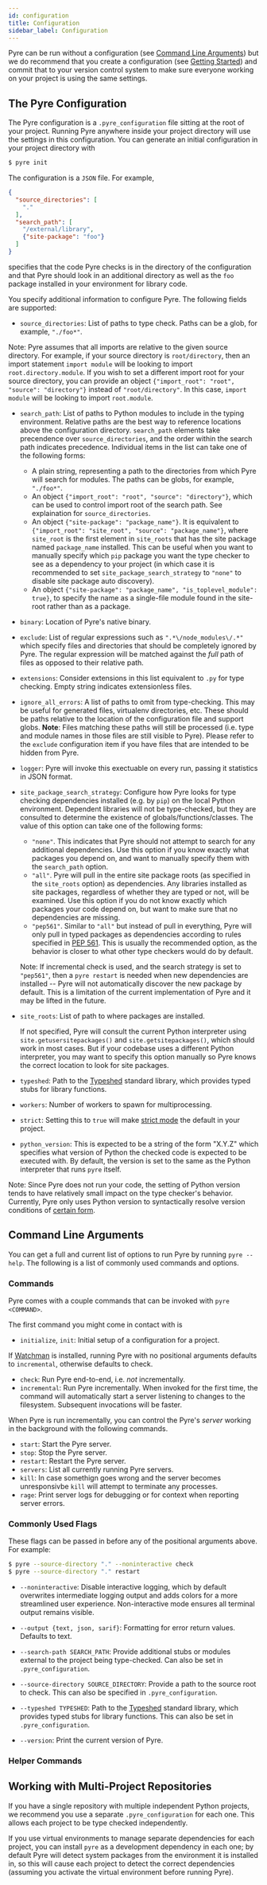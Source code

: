 ```yaml
---
id: configuration
title: Configuration
sidebar_label: Configuration
---
```

<!-- There is a separate page for internal config at ./fb/configuration.md. When making changes, please keep common docs in sync. -->

Pyre can be run without a configuration (see [Command Line Arguments](configuration.md#command-line-arguments)) but we do recommend that you create a configuration (see [Getting Started](getting_started.md)) and commit that to your version control system to make sure everyone working on your project is using the same settings.

## The Pyre Configuration
The Pyre configuration is a `.pyre_configuration` file sitting at the root of your project. Running Pyre anywhere inside your project directory will use the settings in this configuration. You can generate an initial configuration in your project directory with
```bash
$ pyre init
```

The configuration is a `JSON` file. For example,
```json
{
  "source_directories": [
    "."
  ],
  "search_path": [
    "/external/library",
    {"site-package": "foo"}
  ]
}
```
specifies that the code Pyre checks is in the directory of the configuration and that Pyre should look in an additional directory as well as the `foo` package installed in your environment for library code.


You specify additional information to configure Pyre. The following fields are supported:

- `source_directories`: List of paths to type check. Paths can be a glob, for example, `"./foo*"`.

 Note: Pyre assumes that all imports are relative to the given source directory. For example, if your source directory is `root/directory`, then an import statement `import module` will be looking to import `root.directory.module`. If you wish to set a different import root for your source directory, you can provide an object `{"import_root": "root", "source": "directory"}` instead of `"root/directory"`. In this case, `import module` will be looking to import `root.module`.

- `search_path`: List of paths to Python modules to include in the typing
environment. Relative paths are the best way to reference locations above the configuration directory. `search_path` elements take precendence over `source_directories`, and the order within the search path indicates precedence.
Individual items in the list can take one of the following forms:
  + A plain string, representing a path to the directories from which Pyre will search for modules. The paths can be globs, for example, `"./foo*"`.
  + An object `{"import_root": "root", "source": "directory"}`, which can be used to control import root of the search path. See explaination for `source_directories`.
  + An object `{"site-package": "package_name"}`. It is equivalent to `{"import_root": "site_root", "source": "package_name"}`, where `site_root` is the first element in `site_roots` that has the site package named `package_name` installed. This can be useful when you want to manually specify which `pip` package you want the type checker to see as a dependency to your project (in which case it is recommended to set `site_package_search_strategy` to `"none"` to disable site package auto discovery).
  + An object `{"site-package": "package_name", "is_toplevel_module": true}`, to specify the name as a single-file module found in the site-root rather than as a package.

- `binary`: Location of Pyre's native binary.

- `exclude`: List of regular expressions such as `".*\/node_modules\/.*"` which
specify files and directories that should be completely ignored by Pyre. The
regular expression will be matched against the *full* path of files as opposed
to their relative path.

- `extensions`: Consider extensions in this list equivalent to `.py` for type checking.
Empty string indicates extensionless files.

- `ignore_all_errors`: A list of paths to omit from type-checking. This may be
useful for generated files, virtualenv directories, etc.  These should be paths
relative to the location of the configuration file and support globs. **Note**: Files
matching these paths will still be processed (i.e. type and module names in those files are still visible to Pyre). Please refer to the `exclude`
configuration item if you have files that are intended to be hidden from Pyre.

- `logger`: Pyre will invoke this exectuable on every run, passing it statistics in JSON format.

- `site_package_search_strategy`: Configure how Pyre looks for type checking dependencies installed (e.g. by `pip`) on the local Python environment. Dependent libraries will not be type-checked, but they are consulted to determine the existence of globals/functions/classes. The value of this option can take one of the following forms:
  + `"none"`. This indicates that Pyre should not attempt to search for any additional dependencies. Use this option if you know exactly what packages you depend on, and want to manually specify them with the `search_path` option.
  + `"all"`. Pyre will pull in the entire site package roots (as specified in the `site_roots` option) as dependencies. Any libraries installed as site packages, regardless of whether they are typed or not, will be examined. Use this option if you do not know exactly which packages your code depend on, but want to make sure that no dependencies are missing.
  + `"pep561"`. Similar to `"all"` but instead of pull in everything, Pyre will only pull in typed packages as dependencies according to rules specified in [PEP 561](https://peps.python.org/pep-0561/). This is usually the recommended option, as the behavior is closer to what other type checkers would do by default.

  Note: If incremental check is used, and the search strategy is set to `"pep561"`, then a `pyre restart` is needed when new dependencies are installed -- Pyre will not automatically discover the new package by default. This is a limitation of the current implementation of Pyre and it may be lifted in the future.

- `site_roots`: List of path to where packages are installed.

  If not specified, Pyre will consult the current Python interpreter using `site.getusersitepackages()` and `site.getsitepackages()`, which should work in most cases. But if your codebase uses a different Python interpreter, you may want to specify this option manually so Pyre knows the correct location to look for site packages.

- `typeshed`: Path to the [Typeshed](https://github.com/python/typeshed) standard library, which
provides typed stubs for library functions.

- `workers`: Number of workers to spawn for multiprocessing.

- `strict`: Setting this to `true` will make [strict mode](gradual_typing.md#strict-mode) the default in your project.

- `python_version`: This is expected to be a string of the form "X.Y.Z" which specifies what version of Python the checked code is expected to be executed with. By default, the version is set to the same as the Python interpreter that runs `pyre` itself. 

Note: Since Pyre does not run your code, the setting of Python version tends to have relatively small impact on the type checker's behavior. Currently, Pyre only uses Python version to syntactically resolve version conditions of [certain form](https://github.com/python/typeshed/blob/main/CONTRIBUTING.md#stub-versioning).

## Command Line Arguments
You can get a full and current list of options to run Pyre by running `pyre --help`. The following is a list of commonly used commands and options.

### Commands
Pyre comes with a couple commands that can be invoked with `pyre <COMMAND>`.

The first command you might come in contact with is
- `initialize`, `init`: Initial setup of a configuration for a project.

If [Watchman](https://facebook.github.io/watchman/docs/install/) is
installed, running Pyre with no positional arguments defaults to `incremental`,
otherwise defaults to check.
- `check`: Run Pyre end-to-end, i.e. *not* incrementally.
- `incremental`: Run Pyre incrementally. When invoked for the first time, the command will automatically start a server listening to changes to the filesystem. Subsequent invocations will be faster.

When Pyre is run incrementally, you can control the Pyre's *server* working in the background with the following commands.
- `start`: Start the Pyre server.
- `stop`: Stop the Pyre server.
- `restart`: Restart the Pyre server.
- `servers`: List all currently running Pyre servers.
- `kill`: In case somethign goes wrong and the server becomes unresponsivbe `kill` will attempt to terminate any processes.
- `rage`: Print server logs for debugging or for context when reporting server errors.

### Commonly Used Flags
These flags can be passed in before any of the positional arguments above. For example:
```bash
$ pyre --source-directory "." --noninteractive check
$ pyre --source-directory "." restart
```

- `--noninteractive`: Disable interactive logging, which by default overwrites intermediate
logging output and adds colors for a more streamlined user experience.
Non-interactive mode ensures all terminal output remains visible.

- `--output {text, json, sarif}`: Formatting for error return values. Defaults to text.

- `--search-path SEARCH_PATH`: Provide additional stubs or modules external to the project
being type-checked. Can also be set in `.pyre_configuration`.

- `--source-directory SOURCE_DIRECTORY`: Provide a path to the source root to check. This can also
be specified in `.pyre_configuration`.

- `--typeshed TYPESHED`: Path to the [Typeshed](https://github.com/python/typeshed) standard library,
which provides typed stubs for library functions. This can also be set in `.pyre_configuration`.

- `--version`: Print the current version of Pyre.

### Helper Commands

<!-- TODO(T132521708) Add documentation for helper commands like pyre-upgrade, pyre-infer. Link from the Python type system page, as well. -->

## Working with Multi-Project Repositories

If you have a single repository with multiple independent Python projects, we recommend you
use a separate `.pyre_configuration` for each one. This allows each project to be
type checked independently.

If you use virtual environments to manage separate dependencies for each project, you can install
`pyre` as a development dependency in each one; by default Pyre will detect system packages
from the environment it is installed in, so this will cause each project to detect the
correct dependencies (assuming you activate the virtual environment before running Pyre).
